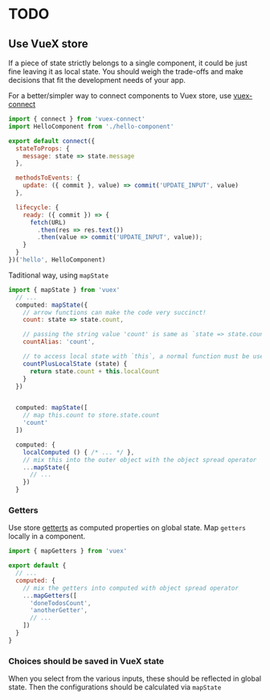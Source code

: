 # TODO

## Use VueX store

If a piece of state strictly belongs to a single component, it could be just fine leaving it as local state.
You should weigh the trade-offs and make decisions that fit the development needs of your app.

For a better/simpler way to connect components to Vuex store, use [vuex-connect](https://www.npmjs.com/package/vuex-connect)

```js
import { connect } from 'vuex-connect'
import HelloComponent from './hello-component'

export default connect({
  stateToProps: {
    message: state => state.message
  },

  methodsToEvents: {
    update: ({ commit }, value) => commit('UPDATE_INPUT', value)
  },

  lifecycle: {
    ready: ({ commit }) => {
      fetch(URL)
        .then(res => res.text())
        .then(value => commit('UPDATE_INPUT', value));
    }
  }
})('hello', HelloComponent)
```

Taditional way, using `mapState`

```js
import { mapState } from 'vuex'
  // ...
  computed: mapState({
    // arrow functions can make the code very succinct!
    count: state => state.count,

    // passing the string value 'count' is same as `state => state.count`
    countAlias: 'count',

    // to access local state with `this`, a normal function must be used
    countPlusLocalState (state) {
      return state.count + this.localCount
    }
  })


  computed: mapState([
    // map this.count to store.state.count
    'count'
  ])

  computed: {
    localComputed () { /* ... */ },
    // mix this into the outer object with the object spread operator
    ...mapState({
      // ...
    })
  }
```

### Getters

Use store [getterts](https://vuex.vuejs.org/en/getters.html) as computed properties on global state.
Map `getters` locally in a component.

```js
import { mapGetters } from 'vuex'

export default {
  // ...
  computed: {
    // mix the getters into computed with object spread operator
    ...mapGetters([
      'doneTodosCount',
      'anotherGetter',
      // ...
    ])
  }
}
```

### Choices should be saved in VueX state

When you select from the various inputs, these should be reflected in global state.
Then the configurations should be calculated via `mapState`

